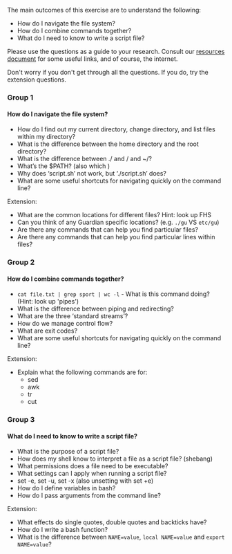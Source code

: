 The main outcomes of this exercise are to understand the following:
* How do I navigate the file system?
* How do I combine commands together?
* What do I need to know to write a script file?

Please use the questions as a guide to your research. Consult our [resources document](./resources.md) for some useful links, and of course, the internet.

Don't worry if you don't get through all the questions. If you do, try the extension questions.

### Group 1
#### How do I navigate the file system?
* How do I find out my current directory, change directory, and list files within my directory?
* What is the difference between the home directory and the root directory?
* What is the difference between ./ and / and ~/?
* What’s the $PATH? (also which <cmd>)
* Why does ‘script.sh’ not work, but ‘./script.sh’ does?
* What are some useful shortcuts for navigating quickly on the command line?

Extension:
* What are the common locations for different files? Hint: look up FHS
* Can you think of any Guardian specific locations? (e.g. `./gu` VS `etc/gu`)
* Are there any commands that can help you find particular files?
* Are there any commands that can help you find particular lines within files?

### Group 2
#### How do I combine commands together?
* `cat file.txt | grep sport | wc -l` - What is this command doing? (Hint: look up 'pipes')
* What is the difference between piping and redirecting?
* What are the three ‘standard streams’?
* How do we manage control flow?
* What are exit codes?
* What are some useful shortcuts for navigating quickly on the command line?

Extension:
* Explain what the following commands are for:
  * sed
  * awk
  * tr
  * cut


### Group 3
#### What do I need to know to write a script file?
* What is the purpose of a script file?
* How does my shell know to interpret a file as a script file? (shebang)
* What permissions does a file need to be executable?
* What settings can I apply when running a script file?
* set -e, set -u, set -x (also unsetting with set +e)
* How do I define variables in bash? 
* How do I pass arguments from the command line?

Extension:
* What effects do single quotes, double quotes and backticks have?
* How do I write a bash function?
* What is the difference between `NAME=value`, `local NAME=value` and `export NAME=value`?
